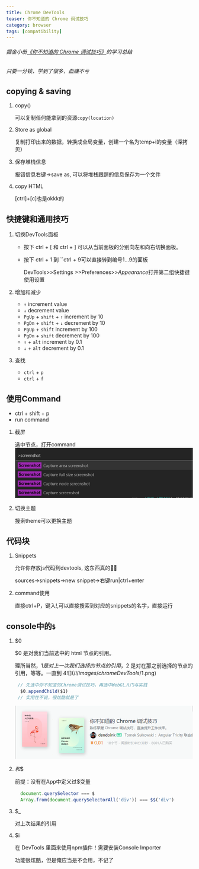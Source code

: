 ```yaml
---
title: Chrome DevTools 
teaser: 你不知道的 Chrome 调试技巧
category: browser
tags: [compatibility]
---
```


###### 掘金小册[《你不知道的 Chrome 调试技巧》]的学习总结
###### 只要一分钱，学到了很多，血赚不亏
## copying & saving
1. copy()

   可以复制任何能拿到的资源```copy(location)```
2. Store as global

   复制打印出来的数据，转换成全局变量，创建一个名为temp+i的变量（深拷贝）
3. 保存堆栈信息

   报错信息右键->save as, 可以将堆栈跟踪的信息保存为一个文件
4. copy HTML

   [ctrl]+[c]也是okkk的

## 快捷键和通用技巧
1. 切换DevTools面板
    * 按下 ctrl + [ 和 ctrl + ] 可以从当前面板的分别向左和向右切换面板。
    * 按下 ctrl + 1 到 ``ctrl + 9可以直接转到编号1...9的面板

       DevTools>>Settings >>Preferences>>*Appearance*打开第二组快捷键使用设置
2. 增加和减少
    * ```↑``` increment value
    * ```↓``` decrement value
    * ```PgUp``` + ```shift``` + ```↑``` increment by 10
    * ```PgDn``` + ```shift``` + ```↓``` decrement by 10    
    * ```PgUp``` + ```shift``` increment by 100
    * ```PgDn``` + ```shift``` decrement by 100
    * ```↑``` + ```alt``` increment by 0.1
    * ```↓``` + ```alt``` decrement by 0.1
3. 查找

    * ```ctrl``` + ```p```
    * ```ctrl``` + ```f```

## 使用Command
* ctrl + shift + p
* run command

1. 截屏

    选中节点，打开command
    ![](/i/images/chromeDevTools/screenshot.png)
2. 切换主题

    搜索theme可以更换主题

 ## 代码块
1. Snippets

   允许你存放js代码到devtools, 这东西真的🐂🍺

   sources->snippets->new snippet->右键run|ctrl+enter
2. command使用

   直接ctrl+P，键入!,可以直接搜索到对应的snippets的名字，直接运行

## console中的```$```
1. $0

   $0 是对我们当前选中的 html 节点的引用。
  
   理所当然，$1 是对上一次我们选择的节点的引用，$2 是对在那之前选择的节点的引用，等等。一直到 $4
   ![](/i/images/chromeDevTools/$1.png)
   ```javascript
    // 先选中你不知道的Chrome调试技巧，再选中WebGL入门与实践
     $0.appendChild($1)
    // 实用性不说，很炫酷就是了
   ```
   ![](/i/images/chromeDevTools/$0.png)
2. $和$$

   前提：没有在App中定义过$变量
   ```javascript
     document.querySelector === $
     Array.from(document.querySelectorAll('div')) === $$('div')
   ```

3. $_

   对上次结果的引用

4. $i

   在 DevTools 里面来使用npm插件！需要安装Console Importer
   
   功能很炫酷，但是俺应当是不会用，不记了


[《你不知道的 Chrome 调试技巧》]:https://juejin.im/book/5c526902e51d4543805ef35e